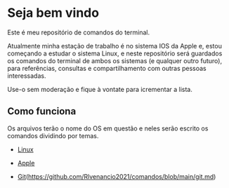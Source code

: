 # Seja bem vindo

Este é meu repositório de comandos do terminal.

Atualmente minha estação de trabalho é no sistema IOS da Apple e, estou começando a estudar o sistema Linux, e neste repositório será guardados os comandos do terminal de ambos os sistemas (e qualquer outro futuro), para referências, consultas e compartilhamento com outras pessoas interessadas.

Use-o sem moderação e fique à vontate para icrementar a lista.

## Como funciona

Os arquivos terão o nome do OS em questão e neles serão escrito os comandos dividindo por temas.

 - [Linux](https://github.com/Rlvenancio2021/comandos/blob/main/linux.txt)

 - [Apple](https://github.com/Rlvenancio2021/comandos/blob/main/apple.txt)

 - [Git]()(https://github.com/Rlvenancio2021/comandos/blob/main/git.md)
